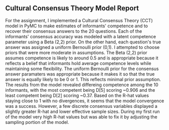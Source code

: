 ## Cultural Consensus Theory Model Report

For the assignment, I implemented a Cultural Consensus Theory (CCT) model in PyMC to make estimates of informants' competence and to recover their consensus answers to the 20 questions. 
Each of the informants' consensus accuracy was modeled with a latent competence parameter using a Beta (2,2) prior. On the other hand, each question's true answer was assigned a uniform 
Bernoulli prior (0,1). I attempted to choose priors that were more moderate in assumptions. The Beta (2,2) prior assumes competence is likely to around 0.5 and is appropriate because it 
reflects a belief that informants hold average competence levels while maintaining some flexibility. The uniform Bernoulli prior for the consensus answer paramaters was appropriate because it makes it so that the true answer is equally likely to be 0 or 1. This reflects minimal prior assumption. The results from the model revealed differeing competence among the 10 informants, with the most competent being D[5] scoring ~0.906 and the least competent being D[2] scoring ~0.37. Based on the R-hat values staying close to 1 with no divergences, it seems that the model convergence was a success. However, a few discrete consensus variables displayed a slightly greater R-hat and lower effective sample sizes. During my first run of the model very high R-hat values but was able to fix it by adjusting the sampling portion of the model. 
